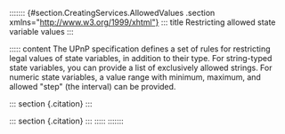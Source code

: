 ::::::: {#section.CreatingServices.AllowedValues .section xmlns="http://www.w3.org/1999/xhtml"}
::: title
Restricting allowed state variable values
:::

::::: content
The UPnP specification defines a set of rules for restricting legal
values of state variables, in addition to their type. For string-typed
state variables, you can provide a list of exclusively allowed strings.
For numeric state variables, a value range with minimum, maximum, and
allowed \"step\" (the interval) can be provided.

::: section
[](javadoc://example.localservice.AllowedValueTest){.citation}
:::

::: section
[](javadoc://example.localservice.AllowedValueRangeTest){.citation}
:::
:::::
:::::::
